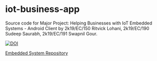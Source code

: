 # iot-business-app
Source code for Major Project: Helping Businesses with IoT Embedded Systems - Android Client by 2k19/EC/150 Ritvick Lohani, 2k19/EC/190 Sudeep Saurabh, 2k19/EC/191 Swapnil Gour.

[![DOI](https://zenodo.org/badge/574233993.svg)](https://zenodo.org/badge/latestdoi/574233993)

[Embedded System Repository](https://github.com/ritlo/iot-business-app)
